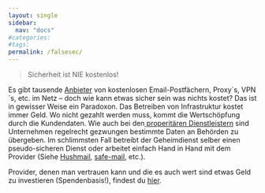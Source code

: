 ```yaml
---
layout: single
sidebar:
  nav: "docs"
#categories:
#tags:
permalink: /falsesec/
---
```

> Sicherheit ist NIE kostenlos!

Es gibt tausende <a href="https://www.privacy-handbuch.de/handbuch_22b2.htm" target="_blank">Anbieter</a> von kostenlosen Email-Postfächern, Proxy´s,
VPN´s, etc. im Netz – doch wie kann etwas sicher sein was nichts kostet?
Das ist in gewisser Weise ein Paradoxon. Das Betreiben von Infrastruktur
kostet immer Geld. Wo nicht gezahlt werden muss, kommt die Wertschöpfung
durch die Kundendaten. Wie auch bei den<a title="Properitäre Dienste &amp; der Geheimdienst" href="/services/" target="_blank"> properitären Dienstleistern</a>
sind Unternehmen regelrecht gezwungen bestimmte Daten an Behörden zu
übergeben. Im schlimmsten Fall betreibt der Geheimdienst selber einen
pseudo-sicheren Dienst oder arbeitet einfach Hand in Hand mit dem
Provider (Siehe <a href="http://www.wired.com/2007/11/hushmail-to-war/" target="_blank">Hushmail</a>, <a href="https://web.archive.org/web/20170708021703/https://www.deepdotweb.com/jolly-rogers-security-guide-for-beginners/are-you-using-safe-mail-net/" target="_blank">safe-mail</a>, etc.).

Provider, denen man vertrauen kann und die es auch wert sind etwas Geld
zu investieren (Spendenbasis!), findest du [hier](../provider/).


